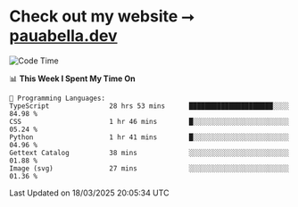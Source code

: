 # Check out my website ⭢ [pauabella.dev](https://pauabella.dev)

<!--START_SECTION:waka-->
![Code Time](http://img.shields.io/badge/Code%20Time-4%2C223%20hrs-blue)

📊 **This Week I Spent My Time On** 

```text
💬 Programming Languages: 
TypeScript               28 hrs 53 mins      █████████████████████░░░░   84.98 % 
CSS                      1 hr 46 mins        █░░░░░░░░░░░░░░░░░░░░░░░░   05.24 % 
Python                   1 hr 41 mins        █░░░░░░░░░░░░░░░░░░░░░░░░   04.96 % 
Gettext Catalog          38 mins             ░░░░░░░░░░░░░░░░░░░░░░░░░   01.88 % 
Image (svg)              27 mins             ░░░░░░░░░░░░░░░░░░░░░░░░░   01.36 % 
```


 Last Updated on 18/03/2025 20:05:34 UTC
<!--END_SECTION:waka-->
